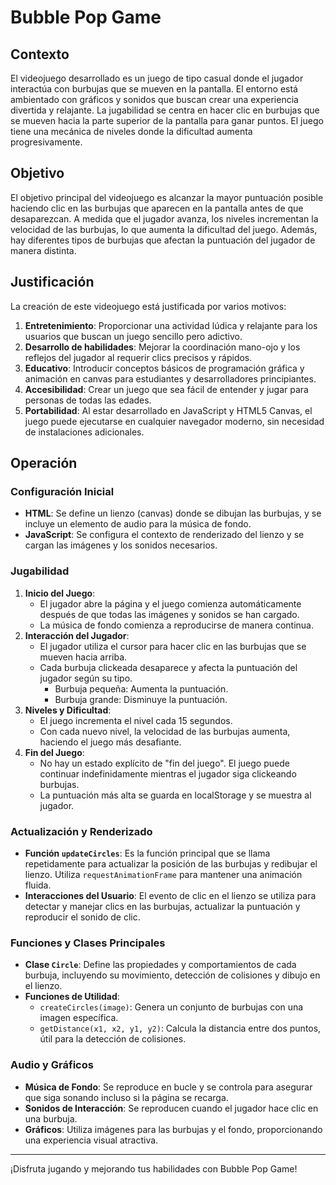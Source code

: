 # Bubble Pop Game

## Contexto
El videojuego desarrollado es un juego de tipo casual donde el jugador interactúa con burbujas que se mueven en la pantalla. El entorno está ambientado con gráficos y sonidos que buscan crear una experiencia divertida y relajante. La jugabilidad se centra en hacer clic en burbujas que se mueven hacia la parte superior de la pantalla para ganar puntos. El juego tiene una mecánica de niveles donde la dificultad aumenta progresivamente.

## Objetivo
El objetivo principal del videojuego es alcanzar la mayor puntuación posible haciendo clic en las burbujas que aparecen en la pantalla antes de que desaparezcan. A medida que el jugador avanza, los niveles incrementan la velocidad de las burbujas, lo que aumenta la dificultad del juego. Además, hay diferentes tipos de burbujas que afectan la puntuación del jugador de manera distinta.

## Justificación
La creación de este videojuego está justificada por varios motivos:
1. **Entretenimiento**: Proporcionar una actividad lúdica y relajante para los usuarios que buscan un juego sencillo pero adictivo.
2. **Desarrollo de habilidades**: Mejorar la coordinación mano-ojo y los reflejos del jugador al requerir clics precisos y rápidos.
3. **Educativo**: Introducir conceptos básicos de programación gráfica y animación en canvas para estudiantes y desarrolladores principiantes.
4. **Accesibilidad**: Crear un juego que sea fácil de entender y jugar para personas de todas las edades.
5. **Portabilidad**: Al estar desarrollado en JavaScript y HTML5 Canvas, el juego puede ejecutarse en cualquier navegador moderno, sin necesidad de instalaciones adicionales.

## Operación

### Configuración Inicial
- **HTML**: Se define un lienzo (canvas) donde se dibujan las burbujas, y se incluye un elemento de audio para la música de fondo.
- **JavaScript**: Se configura el contexto de renderizado del lienzo y se cargan las imágenes y los sonidos necesarios.

### Jugabilidad

1. **Inicio del Juego**:
   - El jugador abre la página y el juego comienza automáticamente después de que todas las imágenes y sonidos se han cargado.
   - La música de fondo comienza a reproducirse de manera continua.
2. **Interacción del Jugador**:
   - El jugador utiliza el cursor para hacer clic en las burbujas que se mueven hacia arriba.
   - Cada burbuja clickeada desaparece y afecta la puntuación del jugador según su tipo.
     - Burbuja pequeña: Aumenta la puntuación.
     - Burbuja grande: Disminuye la puntuación.
3. **Niveles y Dificultad**:
   - El juego incrementa el nivel cada 15 segundos.
   - Con cada nuevo nivel, la velocidad de las burbujas aumenta, haciendo el juego más desafiante.
4. **Fin del Juego**:
   - No hay un estado explícito de "fin del juego". El juego puede continuar indefinidamente mientras el jugador siga clickeando burbujas.
   - La puntuación más alta se guarda en localStorage y se muestra al jugador.

### Actualización y Renderizado
- **Función `updateCircles`**: Es la función principal que se llama repetidamente para actualizar la posición de las burbujas y redibujar el lienzo. Utiliza `requestAnimationFrame` para mantener una animación fluida.
- **Interacciones del Usuario**: El evento de clic en el lienzo se utiliza para detectar y manejar clics en las burbujas, actualizar la puntuación y reproducir el sonido de clic.

### Funciones y Clases Principales
- **Clase `Circle`**: Define las propiedades y comportamientos de cada burbuja, incluyendo su movimiento, detección de colisiones y dibujo en el lienzo.
- **Funciones de Utilidad**:
  - `createCircles(image)`: Genera un conjunto de burbujas con una imagen específica.
  - `getDistance(x1, x2, y1, y2)`: Calcula la distancia entre dos puntos, útil para la detección de colisiones.

### Audio y Gráficos
- **Música de Fondo**: Se reproduce en bucle y se controla para asegurar que siga sonando incluso si la página se recarga.
- **Sonidos de Interacción**: Se reproducen cuando el jugador hace clic en una burbuja.
- **Gráficos**: Utiliza imágenes para las burbujas y el fondo, proporcionando una experiencia visual atractiva.

---

¡Disfruta jugando y mejorando tus habilidades con Bubble Pop Game!
